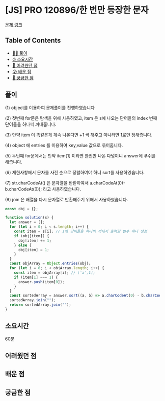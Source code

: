 <!-- 제목으로 다음과 같은 내용으로 작성해주세요 ! -->
<!-- 📚 언어 : e.g. Javascript -> [JS], Python -> [Python]  -->
<!-- 📕 백준 : BOJ 문제번호/문제제목 e.g. BOJ 2577/숫자의 개수 -->
<!-- 📗 프로그래머스 : PRO 문제번호/문제제목 e.g. PRO 120812/최빈값 구하기 -->
<!-- 💁🏻 백준허브를 사용하시면 프로그래머스의 문제번호도 확인하실 수 있습니다 -->

# [JS] PRO 120896/한 번만 등장한 문자

<!-- 아래에 # 을 지우고 문제 링크를 입력해주세요 ! -->

[문제 링크](https://school.programmers.co.kr/learn/courses/30/lessons/120896)

## Table of Contents

- [✍🏻 풀이](#풀이)
- [⏰ 소요시간](#소요시간)
- [🫠 어려웠던 점](#어려웠던-점)
- [😮 배운 점](#배운-점)
- [🤔 궁금한 점](#궁금한-점)

## 풀이

<!-- ```옆에 사용하는 언어를 기입하세요 e.g. javascript, python -->

(1) object를 이용하여 문제풀이를 진행하였습니다

(2) 첫번쨰 for문은 탐색을 위해 사용하였고, item 은 s에 나오는 단어들의 index 번쨰 단어들을 하나씩 꺼내줍니다.

(3) 만약 item 이 똑같은게 계속 나온다면 +1 씩 해주고 아니라면 1로만 정해줍니다.

(4) object 에 entries 를 이용하여 key,value 값으로 묶어줍니다.

(5) 두번째 for문에서는 만약 item[1] 이라면 한번만 나온 다넝이니 answer에 푸쉬를 해줍니다.

(6) 제한사항에서 문자를 사전 순으로 정렬하여야 하니 sort를 사용하였습니다.

(7) str.charCodeAt() 은 문자열을 반환하여서 a.charCodeAt(0)-b.charCodeAt(0)); 라고 사용하였습니다.

(8) join 은 배열을 다시 문자열로 반환해주기 위해서 사용하였습니다.

```javascript
const obj = {};

function solution(s) {
  let answer = [];
  for (let i = 0; i < s.length; i++) {
    const item = s[i]; // s에 단어들을 하나씩 꺼내서 출력할 변수 하나 생성
    if (obj[item]) {
      obj[item] += 1;
    } else {
      obj[item] = 1;
    }
  }
  const objArray = Object.entries(obj);
  for (let i = 0; i < objArray.length; i++) {
    const item = objArray[i]; // ['a',1];
    if (item[1] === 1) {
      answer.push(item[0]);
    }
  }
  const sortedArray = answer.sort((a, b) => a.charCodeAt(0) - b.charCodeAt(0));
  sortedArray.join("");
  return sortedArray.join("");
}
```

## 소요시간

60분

## 어려웠던 점

## 배운 점

## 궁금한 점

